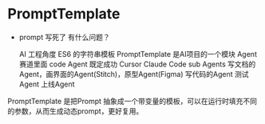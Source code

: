 # PromptTemplate

- prompt 写死了 有什么问题？

  AI 工程角度
  ES6 的字符串模板
  PromptTemplate 是AI项目的一个模块
  Agent 赛道里面 code Agent 既定成功
  Cursor Claude Code sub Agents
  写文档的Agent，画界面的Agent(Stitch)，原型Agent(Figma)
  写代码的Agent 测试Agent 上线Agent

PromptTemplate 是把Prompt 抽象成一个带变量的模板，可以在运行时填充不同的参数，从而生成动态prompt，更好复用。
